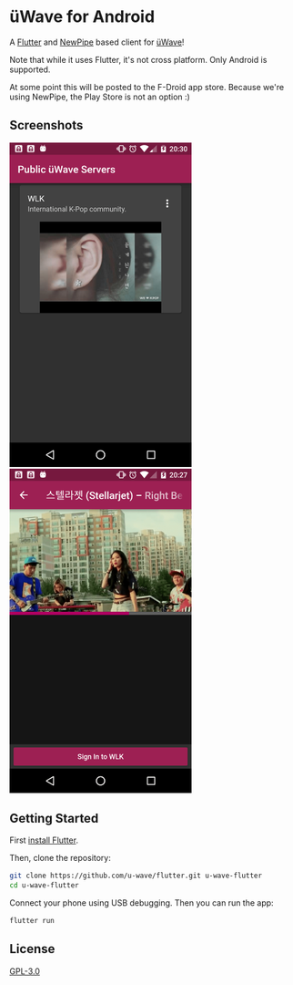 # üWave for Android

A [Flutter](https://flutter.io) and [NewPipe](https://newpipe.schabi.org) based client for [üWave](https://u-wave.net)!

Note that while it uses Flutter, it's not cross platform. Only Android is supported.

At some point this will be posted to the F-Droid app store. Because we're using NewPipe, the Play Store is not an option :)

## Screenshots

[<img src="./assets/screenshots/servers.png" alt="Server List" width=320>](./assets/screenshots/servers.png)
[<img src="./assets/screenshots/listen.png" alt="Listening" width=320>](./assets/screenshots/listen.png)

## Getting Started

First [install Flutter](https://flutter.io/get-started/install/).

Then, clone the repository:

```bash
git clone https://github.com/u-wave/flutter.git u-wave-flutter
cd u-wave-flutter
```

Connect your phone using USB debugging. Then you can run the app:

```bash
flutter run
```

## License

[GPL-3.0](./LICENSE.md)
